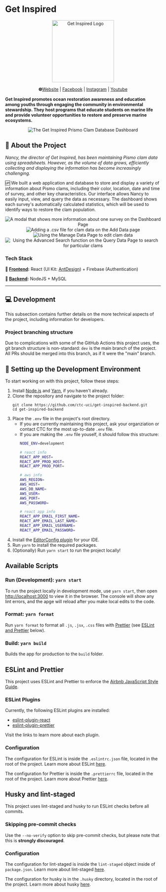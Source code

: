# Get Inspired
<p align="center">
<img width=200 height=200 src="public/logo512.png" alt="Get Inspired Logo" />
</p>

<p align="center">
    <b>🌐</b><a href="https://getinspiredinc.org/">Website</a> |
    <a href="https://www.facebook.com/GetInspired20/">Facebook</a> |
    <a href="https://www.instagram.com/getinspiredinc/">Instagram</a> |
    <a href="https://www.youtube.com/user/TheKelplady">Youtube</a>
</p>

<b>Get Inspired promotes ocean restoration awareness and education among youths through engaging the community in environmental stewardship. They host programs that educate students on marine life and provide volunteer opportunities to restore and preserve marine ecosystems.</b>

<p align="center">
<img src="./public/readme-images/dashboard.png" alt="The Get Inspired Prismo Clam Database Dashboard"/>
</p>

## 🔎 About the Project

*Nancy, the director of Get Inspired, has been maintaining Pismo clam data using spreadsheets. However, as the volume of data grows, efficiently collecting and displaying the information has become increasingly challenging.*

🆙 We built a web application and database to store and display a variety of information about Pismo clams, including their color, location, date and time of survey, and other key characteristics. Our interface allows Nancy to easily input, view, and query the data as necessary. The dashboard shows each survey's automatically calculated statistics, which will be used to identify ways to restore the clam population.

<p align="center">
<img src="public/readme-images/dashboard-popup.png" alt="A modal that shows more information about one survey on the Dashboard Page"/>
<img src="public/readme-images/add-data.png" alt="Adding a .csv file for clam data on the Add Data page"/>
<img src="public/readme-images/manage-data.png" alt="Using the Manage Data Page to edit clam data"/>
<img src="public/readme-images/query-data.png" alt="Using the Advanced Search function on the Query Data Page to search for particular clams"/>
</p>

### Tech Stack

**🔼 [Frontend](https://github.com/ctc-uci/get-inspired-frontend/):** React (UI Kit: [AntDesign](https://ant.design/)) + Firebase (Authentication)

**🔽 [Backend](https://github.com/ctc-uci/get-inspired-backend):** NodeJS + MySQL

---

## 💻 Development

This subsection contains further details on the more technical aspects of the project, including information for developers.


### Project branching structure

Due to complications with some of the GitHub Actions this project uses, the git branch structure is non-standard: `dev` is the main branch of the project. All PRs should be merged into this branch, as if it were the "main" branch.


## 🔨 Setting up the Development Environment

To start working on with this project, follow these steps:
1. Install [Node.js](https://nodejs.org/en) and [Yarn](https://yarnpkg.com/getting-started/install), if you haven't already.
2. Clone the repository and navigate to the project folder:
    ```
    git clone https://github.com/ctc-uci/get-inspired-backend.git
    cd get-inspired-backend
    ```
3. Place the `.env` file in the project's root directory. 
    - If you are currently maintaining this project, ask your organziation or contact CTC for the most up-to-date `.env` file.
    - If you are making the `.env` file youself, it should follow this structure:
        ```bash
        NODE_ENV=development

        # react info
        REACT_APP_HOST=
        REACT_APP_PROD_HOST=
        REACT_APP_PROD_PORT=

        # aws info
        AWS_REGION=
        AWS_HOST=
        AWS_DB_NAME=
        AWS_USER=
        AWS_PORT=
        AWS_PASSWORD=

        # react app info
        REACT_APP_EMAIL_FIRST_NAME=
        REACT_APP_EMAIL_LAST_NAME=
        REACT_APP_EMAIL_USERNAME=
        REACT_APP_EMAIL_PASSWORD=
        ```
4. Install the [EditorConfig plugin](https://editorconfig.org/#download) for your IDE.
5. Run `yarn` to install the required packages.
6. (Optionally) Run `yarn start` to run the project locally!

## Available Scripts

### Run (Development): `yarn start`
To run the project locally in development mode, use `yarn start`, then open [http://localhost:3000](http://localhost:3000) to view it in the browser. The console will show any lint errors, and the apge will reload after you make local edits to the code.


### Format: `yarn format`
Run `yarn format` to format all `.js`, `.jsx`, `.css` files with [Prettier](https://prettier.io/docs/en/index.html) (see [ESLint and Prettier](#eslint-and-prettier) below).

### Build: `yarn build`
Builds the app for production to the `build` folder.

## ESLint and Prettier

This project uses ESLint and Prettier to enforce the [Airbnb JavaScript Style Guide](https://github.com/airbnb/javascript).

### ESLint Plugins

Currently, the following ESLint plugins are installed:
- [eslint-plugin-react](https://github.com/yannickcr/eslint-plugin-react)
- [eslint-plugin-prettier](https://github.com/prettier/eslint-plugin-prettier)

Visit the links to learn more about each plugin.

### Configuration

The configuration for ESLint is inside the `.eslintrc.json` file, located in the root of the project. Learn more about ESLint [here](https://eslint.org/).

The configuration for Prettier is inside the `.prettierrc` file, located in the root of the project. Learn more about Prettier [here](https://prettier.io/docs/en/index.html).

## Husky and lint-staged

This project uses lint-staged and husky to run ESLint checks before all commits.

### Skipping pre-commit checks

Use the `--no-verify` option to skip pre-commit checks, but please note that this is **strongly discouraged**. 

### Configuration

The configuration for lint-staged is inside the `lint-staged` object inside of `package.json`. Learn more about lint-staged [here](https://github.com/okonet/lint-staged).

The configuration for husky is in the `.husky` directory, located in the root of the project. Learn more about husky [here](https://typicode.github.io/husky/).
